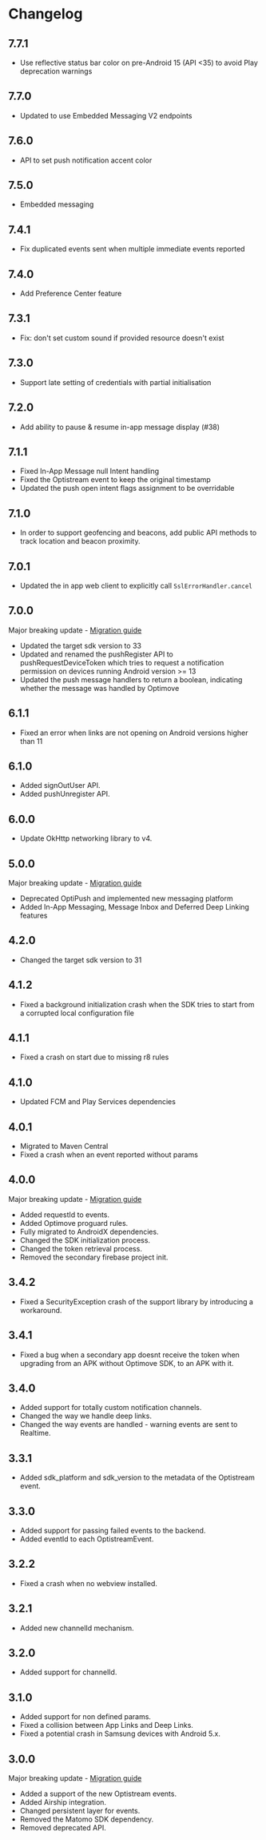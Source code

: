 # Changelog

## 7.7.1

- Use reflective status bar color on pre-Android 15 (API <35) to avoid Play deprecation warnings

## 7.7.0

- Updated to use Embedded Messaging V2 endpoints

## 7.6.0

- API to set push notification accent color

## 7.5.0

- Embedded messaging

## 7.4.1

- Fix duplicated events sent when multiple immediate events reported

## 7.4.0

- Add Preference Center feature

## 7.3.1

- Fix: don't set custom sound if provided resource doesn't exist

## 7.3.0

- Support late setting of credentials with partial initialisation

## 7.2.0

- Add ability to pause & resume in-app message display (#38)

## 7.1.1

- Fixed In-App Message null Intent handling
- Fixed the Optistream event to keep the original timestamp
- Updated the push open intent flags assignment to be overridable

## 7.1.0

- In order to support geofencing and beacons, add public API methods to track location and beacon proximity.

## 7.0.1

- Updated the in app web client to explicitly call `SslErrorHandler.cancel`

## 7.0.0

Major breaking update - [Migration guide](https://github.com/optimove-tech/Optimove-SDK-Android/wiki/Migration-guide-from-6.x-to-7.x)

- Updated the target sdk version to 33
- Updated and renamed the pushRegister API to pushRequestDeviceToken which tries to request a notification permission on devices running Android version >= 13
- Updated the push message handlers to return a boolean, indicating whether the message was handled by Optimove

## 6.1.1

- Fixed an error when links are not opening on Android versions higher than 11

## 6.1.0

- Added signOutUser API.
- Added pushUnregister API.

## 6.0.0

- Update OkHttp networking library to v4.

## 5.0.0

Major breaking update - [Migration guide](https://github.com/optimove-tech/Optimove-SDK-Android/wiki/Migration-guide-from-4.x-to-5.x)

- Deprecated OptiPush and implemented new messaging platform
- Added In-App Messaging, Message Inbox and Deferred Deep Linking features

## 4.2.0

- Changed the target sdk version to 31

## 4.1.2

- Fixed a background initialization crash when the SDK tries to start from a corrupted local configuration file

## 4.1.1

- Fixed a crash on start due to missing r8 rules

## 4.1.0

- Updated FCM and Play Services dependencies

## 4.0.1

- Migrated to Maven Central
- Fixed a crash when an event reported without params

## 4.0.0

Major breaking update - [Migration guide](https://github.com/optimove-tech/Optimove-SDK-Android/wiki/Migration-guide-from-3.x-to-4.x)

- Added requestId to events.
- Added Optimove proguard rules.
- Fully migrated to AndroidX dependencies.
- Changed the SDK initialization process.
- Changed the token retrieval process.
- Removed the secondary firebase project init.

## 3.4.2

- Fixed a SecurityException crash of the support library by introducing a workaround.

## 3.4.1

- Fixed a bug when a secondary app doesnt receive the token when upgrading from an APK without Optimove SDK, to an APK with it.

## 3.4.0

- Added support for totally custom notification channels.
- Changed the way we handle deep links.
- Changed the way events are handled - warning events are sent to Realtime.

## 3.3.1

- Added sdk_platform and sdk_version to the metadata of the Optistream event.

## 3.3.0

- Added support for passing failed events to the backend.
- Added eventId to each OptistreamEvent.

## 3.2.2

- Fixed a crash when no webview installed.

## 3.2.1

- Added new channelId mechanism.

## 3.2.0

- Added support for channelId.

## 3.1.0

- Added support for non defined params.
- Fixed a collision between App Links and Deep Links.
- Fixed a potential crash in Samsung devices with Android 5.x.

## 3.0.0

Major breaking update - [Migration guide](https://github.com/optimove-tech/Optimove-SDK-Android/wiki/Migration-guide-from-2.x-to-3.x)

- Added a support of the new Optistream events.
- Added Airship integration.
- Changed persistent layer for events.
- Removed the Matomo SDK dependency.
- Removed deprecated API.
